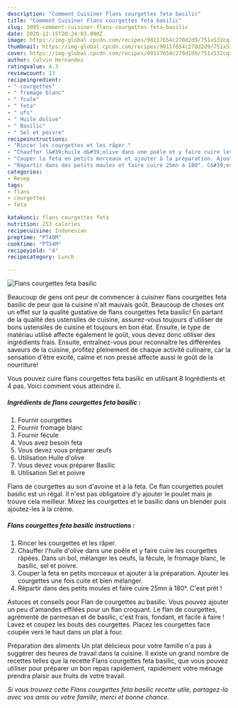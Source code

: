 ```yaml
---
description: "Comment Cuisiner Flans courgettes feta basilic"
title: "Comment Cuisiner Flans courgettes feta basilic"
slug: 3995-comment-cuisiner-flans-courgettes-feta-basilic
date: 2020-12-15T20:24:03.090Z
image: https://img-global.cpcdn.com/recipes/90117654c270d2d9/751x532cq70/flans-courgettes-feta-basilic-photo-principale-de-la-recette.jpg
thumbnail: https://img-global.cpcdn.com/recipes/90117654c270d2d9/751x532cq70/flans-courgettes-feta-basilic-photo-principale-de-la-recette.jpg
cover: https://img-global.cpcdn.com/recipes/90117654c270d2d9/751x532cq70/flans-courgettes-feta-basilic-photo-principale-de-la-recette.jpg
author: Calvin Hernandez
ratingvalue: 4.3
reviewcount: 13
recipeingredient:
- " courgettes"
- " fromage blanc"
- " fcule"
- " feta"
- " ufs"
- " Huile dolive"
- " Basilic"
- " Sel et poivre"
recipeinstructions:
- "Rincer les courgettes et les râper."
- "Chauffer l&#39;huile d&#39;olive dans une poêle et y faire cuire les courgettes râpées. Dans un bol, mélanger les oeufs, la fécule, le fromage blanc, le basilic, sel et poivre."
- "Couper la feta en petits morceaux et ajouter à la préparation. Ajouter les courgettes une fois cuite et bien mélanger."
- "Répartir dans des petits moules et faire cuire 25mn à 180°. C&#39;est prêt !"
categories:
- Resep
tags:
- flans
- courgettes
- feta

katakunci: flans courgettes feta 
nutrition: 253 calories
recipecuisine: Indonesian
preptime: "PT40M"
cooktime: "PT54M"
recipeyield: "4"
recipecategory: Lunch

---
```



![Flans courgettes feta basilic](https://img-global.cpcdn.com/recipes/90117654c270d2d9/751x532cq70/flans-courgettes-feta-basilic-photo-principale-de-la-recette.jpg)

Beaucoup de gens ont peur de commencer à cuisiner flans courgettes feta basilic de peur que la cuisine n'ait mauvais goût. Beaucoup de choses ont un effet sur la qualité gustative de flans courgettes feta basilic! En partant de la qualité des ustensiles de cuisine, assurez-vous toujours d'utiliser de bons ustensiles de cuisine et toujours en bon état. Ensuite, le type de matériau utilisé affecte également le goût, vous devez donc utiliser des ingrédients frais. Ensuite, entraînez-vous pour reconnaître les différentes saveurs de la cuisine, profitez pleinement de chaque activité culinaire, car la sensation d'être excité, calme et non pressé affecte aussi le goût de la nourriture!

<!--inarticleads1-->

Vous pouvez cuire flans courgettes feta basilic en utilisant 8 Ingrédients et 4 pas. Voici comment vous atteindre il.

##### Ingrédients de flans courgettes feta basilic :

1. Fournir  courgettes
1. Fournir  fromage blanc
1. Fournir  fécule
1. Vous avez besoin  feta
1. Vous devez vous préparer  œufs
1. Utilisation  Huile d&#39;olive
1. Vous devez vous préparer  Basilic
1. Utilisation  Sel et poivre


Flans de courgettes au son d&#39;avoine et à la feta. Ce flan courgettes poulet basilic est un régal. Il n&#39;est pas obligatoire d&#39;y ajouter le poulet mais je trouve cela meilleur. Mixez les courgettes et le basilic dans un blender puis ajoutez-les à la crème. 

<!--inarticleads2-->

##### Flans courgettes feta basilic instructions :

1. Rincer les courgettes et les râper.
1. Chauffer l&#39;huile d&#39;olive dans une poêle et y faire cuire les courgettes râpées. Dans un bol, mélanger les oeufs, la fécule, le fromage blanc, le basilic, sel et poivre.
1. Couper la feta en petits morceaux et ajouter à la préparation. Ajouter les courgettes une fois cuite et bien mélanger.
1. Répartir dans des petits moules et faire cuire 25mn à 180°. C&#39;est prêt !


Astuces et conseils pour Flan de courgettes au basilic. Vous pouvez ajouter un peu d&#39;amandes effilées pour un flan croquant. Le flan de courgettes, agrémenté de parmesan et de basilic, c&#39;est frais, fondant, et facile à faire ! Lavez et coupez les bouts des courgettes. Placez les courgettes face coupée vers le haut dans un plat à four. 

<!--inarticleads1-->

<p>
Préparation des aliments Un plat délicieux pour votre famille n'a pas à suggérer des heures de travail dans la cuisine. Il existe un grand nombre de recettes telles que la recette Flans courgettes feta basilic, que vous pouvez utiliser pour préparer un bon repas rapidement, rapidement votre ménage prendra plaisir aux fruits de votre travail.
</p>

<p>
<i>Si vous trouvez cette Flans courgettes feta basilic recette utile, partagez-la avec vos amis ou votre famille, merci et bonne chance.</i>
</p>
